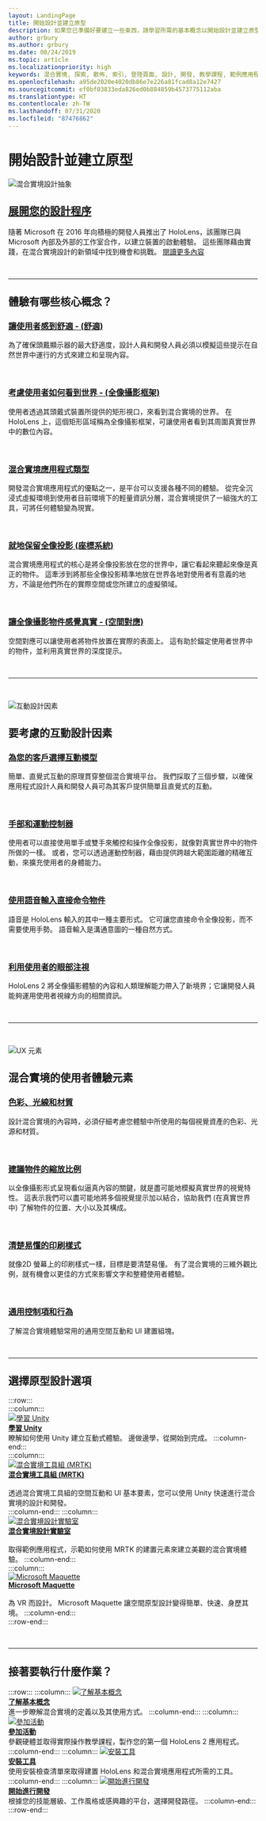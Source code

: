 ```yaml
---
layout: LandingPage
title: 開始設計並建立原型
description: 如果您已準備好要建立一些東西，請學習所需的基本概念以開始設計並建立原型。
author: grbury
ms.author: grbury
ms.date: 08/24/2019
ms.topic: article
ms.localizationpriority: high
keywords: 混合實境, 探索, 散佈, 索引, 登陸頁面, 設計, 開發, 教學課程, 範例應用程式, 基本概念, 案例研究, 資源, HoloLens 操作說明, 開放原始碼專案, 核心概念, 互動
ms.openlocfilehash: a95de2020e4020db86e7e226a81fcad8a12e7427
ms.sourcegitcommit: ef0bf03833eda826ed0b884859b4573775112aba
ms.translationtype: HT
ms.contentlocale: zh-TW
ms.lasthandoff: 07/31/2020
ms.locfileid: "87476862"
---
```

# <a name="start-designing-and-prototyping"></a>開始設計並建立原型


![混合實境設計抽象](images/design-hero-image.png)

## <a name="expand-your-design-process"></a>[展開您的設計程序](case-study-expanding-the-design-process-for-mixed-reality.md)

隨著 Microsoft 在 2016 年向積極的開發人員推出了 HoloLens，該團隊已與 Microsoft 內部及外部的工作室合作，以建立裝置的啟動體驗。 這些團隊藉由實踐，在混合實境設計的新領域中找到機會和挑戰。 [閱讀更多內容](case-study-expanding-the-design-process-for-mixed-reality.md)

<br>

---

## <a name="what-are-the-core-concepts-of-an-experience"></a>體驗有哪些核心概念？

### <a name="keep-the-user-comfortable---comfort"></a>[讓使用者感到舒適 - (舒適)](comfort.md)
為了確保頭戴顯示器的最大舒適度，設計人員和開發人員必須以模擬這些提示在自然世界中運行的方式來建立和呈現內容。

<br>

### <a name="consider-how-the-user-sees-the-world---holographic-frame"></a>[考慮使用者如何看到世界 - (全像攝影框架)](holographic-frame.md)
使用者透過其頭戴式裝置所提供的矩形視口，來看到混合實境的世界。 在 HoloLens 上，這個矩形區域稱為全像攝影框架，可讓使用者看到其周圍真實世界中的數位內容。

<br>

### <a name="types-of-mixed-reality-apps"></a>[混合實境應用程式類型](types-of-mixed-reality-apps.md)
開發混合實境應用程式的優點之一，是平台可以支援各種不同的體驗。 從完全沉浸式虛擬環境到使用者目前環境下的輕量資訊分層，混合實境提供了一組強大的工具，可將任何體驗變為現實。

<br>

### <a name="keeping-holograms-in-place---coordinate-systems"></a>[就地保留全像投影 (座標系統)](coordinate-systems.md)
混合實境應用程式的核心是將全像投影放在您的世界中，讓它看起來聽起來像是真正的物件。 這牽涉到將那些全像投影精準地放在世界各地對使用者有意義的地方，不論是他們所在的實際空間或您所建立的虛擬領域。

<br>

### <a name="making-holographic-objects-feel-real---spatial-mapping"></a>[讓全像攝影物件感覺真實 - (空間對應)](spatial-mapping.md)
空間對應可以讓使用者將物件放置在實際的表面上。 這有助於錨定使用者世界中的物件，並利用真實世界的深度提示。

<br>


---

<br>

![互動設計因素](images/UX/UX_Hero_Manipulation.jpg)

## <a name="interaction-design-factors-to-consider"></a>要考慮的互動設計因素


### <a name="choose-an-interaction-model-for-your-customer"></a>[為您的客戶選擇互動模型](interaction-fundamentals.md)
簡單、直覺式互動的原理貫穿整個混合實境平台。 我們採取了三個步驟，以確保應用程式設計人員和開發人員可為其客戶提供簡單且直覺式的互動。

<br>

### <a name="hands-and-motion-controllers"></a>[手部和運動控制器](hands-and-tools.md)
使用者可以直接使用單手或雙手來觸控和操作全像投影，就像對真實世界中的物件所做的一樣。 或者，您可以透過運動控制器，藉由提供跨越大範圍距離的精確互動，來擴充使用者的身體能力。

<br>

### <a name="directly-commanding-objects-with-voice-input"></a>[使用語音輸入直接命令物件](voice-input.md)
語音是 HoloLens 輸入的其中一種主要形式。 它可讓您直接命令全像投影，而不需要使用手勢。 語音輸入是溝通意圖的一種自然方式。

<br>

### <a name="leveraging-the-users-eye-gaze"></a>[利用使用者的眼部注視](eye-tracking.md)
HoloLens 2 將全像攝影體驗的內容和人類理解能力帶入了新境界；它讓開發人員能夠運用使用者視線方向的相關資訊。

<br>


---

<br>


![UX 元素](images/UX/UX_Hero_BoundingBox.jpg)

## <a name="user-experience-elements-for-mixed-reality"></a>混合實境的使用者體驗元素


### <a name="color-light-and-materials"></a>[色彩、光線和材質](color,-light-and-materials.md)
設計混合實境的內容時，必須仔細考慮您體驗中所使用的每個視覺資產的色彩、光源和材質。

<br>

### <a name="suggesting-the-scale-of-an-object"></a>[建議物件的縮放比例](scale.md)
以全像攝影形式呈現看似逼真內容的關鍵，就是盡可能地模擬真實世界的視覺特性。 這表示我們可以盡可能地將多個視覺提示加以結合，協助我們 (在真實世界中) 了解物件的位置、大小以及其構成。

<br>

### <a name="clear-and-readable-typography"></a>[清楚易懂的印刷樣式](typography.md)
就像2D 螢幕上的印刷樣式一樣，目標是要清楚易懂。 有了混合實境的三維外觀比例，就有機會以更佳的方式來影響文字和整體使用者體驗。

<br>

### <a name="common-controls-and-behaviors"></a>[通用控制項和行為](app-patterns-landingpage.md)
了解混合實境體驗常用的通用空間互動和 UI 建置組塊。



<br>


---

## <a name="choose-a-prototyping-option"></a>選擇原型設計選項  

:::row:::   
    :::column:::    
       [![學習 Unity](images/Final_unity_logo.png)](https://learn.unity.com/)<br>
        **[學習 Unity](https://learn.unity.com/)**<br>
        瞭解如何使用 Unity 建立互動式體驗。 邊做邊學，從開始到完成。
    :::column-end:::    
    :::column:::    
        [![混合實境工具組 (MRTK)](images/Final_mrtk-small_logo.png)](https://github.com/Microsoft/MixedRealityToolkit-Unity)<br>
        **[混合實境工具組 (MRTK)](https://github.com/Microsoft/MixedRealityToolkit-Unity)**<br>  
        透過混合實境工具組的空間互動和 UI 基本要素，您可以使用 Unity 快速進行混合實境的設計和開發。   
    :::column-end:::
    :::column:::    
        [![混合實境設計實驗室](images/Final_mrdl_logo.png)](https://github.com/Microsoft/MRDL_Unity_PeriodicTable)<br>
        **[混合實境設計實驗室](https://github.com/Microsoft/MRDL_Unity_PeriodicTable)**<br>  
        取得範例應用程式，示範如何使用 MRTK 的建置元素來建立美觀的混合實境體驗。
    :::column-end:::        
    :::column:::    
        [![Microsoft Maquette](images/Final_maquette_logo.png)](https://www.maquette.ms/)<br>
        **[Microsoft Maquette](https://www.maquette.ms/)**<br>  
        為 VR 而設計。 Microsoft Maquette 讓空間原型設計變得簡單、快速、身歷其境。 
    :::column-end:::    
:::row-end:::

<br>

---



## <a name="what-would-you-like-to-do-next"></a>接著要執行什麼作業？

:::row:::
    :::column:::
       [![了解基本概念](images/icon-lightbulb.png)](get-started-with-mr.md#understand-the-basics)<br>
        **[了解基本概念](get-started-with-mr.md#understand-the-basics)**<br>
        進一步瞭解混合實境的定義以及其使用方式。
    :::column-end:::
    :::column:::
        [![參加活動](images/icon-calendar.jpg)](sf-academy-events.md)<br>
         **[參加活動](sf-academy-events.md)**<br>
        參觀硬體並取得實際操作教學課程，製作您的第一個 HoloLens 2 應用程式。
    :::column-end:::
    :::column:::
        [![安裝工具](images/icon-design.jpg)](install-the-tools.md)<br>
         **[安裝工具](install-the-tools.md)**<br>
        使用安裝檢查清單來取得建置 HoloLens 和混合實境應用程式所需的工具。
    :::column-end:::
    :::column:::
        [![開始進行開發](images/icon-developer.jpg)](development.md)<br>
        **[開始進行開發](development.md)**<br>
        根據您的技能層級、工作風格或感興趣的平台，選擇開發路徑。
    :::column-end:::
:::row-end:::


<br>

<br>


